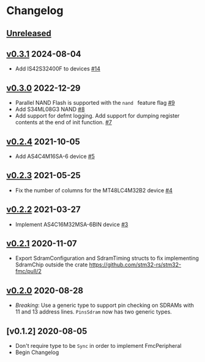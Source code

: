 # Changelog

## [Unreleased]

## [v0.3.1] 2024-08-04

* Add IS42S32400F to devices [#14]

## [v0.3.0] 2022-12-29

* Parallel NAND Flash is supported with the `nand ` feature flag [#9]
* Add S34ML08G3 NAND [#8]
* Add support for defmt logging. Add support for dumping register contents at the end of init function. [#7]

## [v0.2.4] 2021-10-05

* Add AS4C4M16SA-6 device [#5]

## [v0.2.3] 2021-05-25

* Fix the number of columns for the MT48LC4M32B2 device [#4]

## [v0.2.2] 2021-03-27

* Implement AS4C16M32MSA-6BIN device [#3]

## [v0.2.1] 2020-11-07

* Export SdramConfiguration and SdramTiming structs to fix implementing
  SdramChip outside the crate https://github.com/stm32-rs/stm32-fmc/pull/2

## [v0.2.0] 2020-08-28

* *Breaking*: Use a generic type to support pin checking on SDRAMs with 11 and
  13 address lines. `PinsSdram` now has two generic types.

## [v0.1.2] 2020-08-05

* Don't require type to be `Sync` in order to implement FmcPeripheral
* Begin Changelog

[Unreleased]: https://github.com/stm32-rs/stm32-fmc/compare/v0.3.1...HEAD
[v0.3.1]: https://github.com/stm32-rs/stm32-fmc/compare/v0.3.0...v0.3.1
[v0.3.0]: https://github.com/stm32-rs/stm32-fmc/compare/v0.2.4...v0.3.0
[v0.2.4]: https://github.com/stm32-rs/stm32-fmc/compare/v0.2.3...v0.2.4
[v0.2.3]: https://github.com/stm32-rs/stm32-fmc/compare/v0.2.2...v0.2.3
[v0.2.2]: https://github.com/stm32-rs/stm32-fmc/compare/v0.2.1...v0.2.2
[v0.2.1]: https://github.com/stm32-rs/stm32-fmc/compare/v0.2.0...v0.2.1
[v0.2.0]: https://github.com/stm32-rs/stm32-fmc/compare/v0.1.2...v0.2.0

[#3]: https://github.com/stm32-rs/stm32-fmc/pull/3
[#4]: https://github.com/stm32-rs/stm32-fmc/pull/4
[#5]: https://github.com/stm32-rs/stm32-fmc/pull/5
[#7]: https://github.com/stm32-rs/stm32-fmc/pull/7
[#8]: https://github.com/stm32-rs/stm32-fmc/pull/8
[#9]: https://github.com/stm32-rs/stm32-fmc/pull/9
[#14]: https://github.com/stm32-rs/stm32-fmc/pull/14
